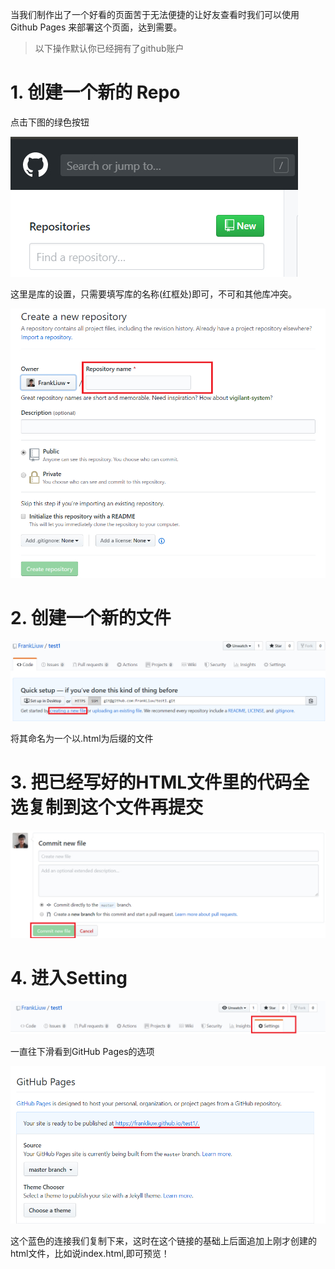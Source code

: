 当我们制作出了一个好看的页面苦于无法便捷的让好友查看时我们可以使用Github Pages 来部署这个页面，达到需要。

> 以下操作默认你已经拥有了github账户

# 1. 创建一个新的 Repo
点击下图的绿色按钮

![](images/New&#32;Repo.jpg)

这里是库的设置，只需要填写库的名称(红框处)即可，不可和其他库冲突。

![](images/Repo&#32;Set.jpg)

# 2. 创建一个新的文件
![](images/New&#32;file.jpg)

将其命名为一个以.html为后缀的文件

# 3. 把已经写好的HTML文件里的代码全选复制到这个文件再提交
![](images/commit.jpg)

# 4. 进入Setting
![](images/Setting.jpg)

一直往下滑看到GitHub Pages的选项

![](images/Link.jpg)

这个蓝色的连接我们复制下来，这时在这个链接的基础上后面追加上刚才创建的html文件，比如说index.html,即可预览！
